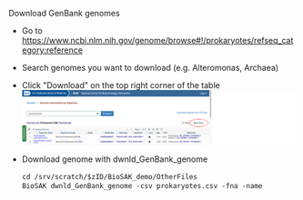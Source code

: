 Download GenBank genomes

   + Go to https://www.ncbi.nlm.nih.gov/genome/browse#!/prokaryotes/refseq_category:reference
   + Search genomes you want to download (e.g. Alteromonas, Archaea)
   + Click "Download" on the top right corner of the table
   ![demo](Demo_batch_download_GenBank_genomes.png)

   + Download genome with dwnld_GenBank_genome
    
         cd /srv/scratch/$zID/BioSAK_demo/OtherFiles
         BioSAK dwnld_GenBank_genome -csv prokaryotes.csv -fna -name
